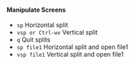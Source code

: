 
#### Manipulate Screens

- `sp` 			       Horizontal split 
- `vsp or Ctrl-wv`			       Vertical split 
- `q` 			       Quit splits 
- `sp file1`           Horizontal split and open file1 
- `vsp file1`		   Vertical split and open file1

